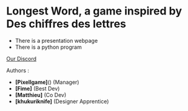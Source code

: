 # Longest Word, a game inspired by Des chiffres des lettres

- There is a presentation webpage
- There is a python program

[Our Discord](https://discord.gg/tAggQPF7Vm)

Authors :
- **[Pixellgame]**() (Manager)
- **[Fime]** (Best Dev)
- **[Matthieu]** (Co Dev)
- **[khukuriknife]** (Designer Apprentice)